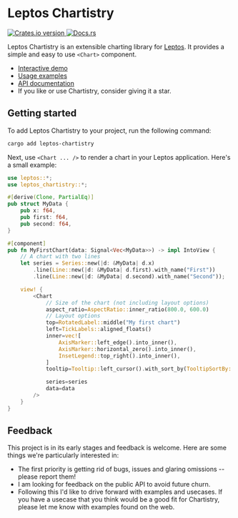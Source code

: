 # Leptos Chartistry

<p>
  <a href="https://crates.io/crates/leptos-chartistry">
    <img src="https://img.shields.io/crates/v/leptos-chartistry.svg?style=for-the-badge" alt="Crates.io version" />
  </a>
  <a href="https://docs.rs/leptos-chartistry">
    <img src="https://img.shields.io/badge/docs-latest-blue.svg?style=for-the-badge" alt="Docs.rs" />
  </a>
</p>

Leptos Chartistry is an extensible charting library for [Leptos](https://github.com/leptos-rs/leptos). It provides a simple and easy to use `<Chart>` component.

- [Interactive demo](#todo)
- [Usage examples](#todo)
- [API documentation](https://docs.rs/leptos-chartistry)
- If you like or use Chartistry, consider giving it a star.

## Getting started

To add Leptos Chartistry to your project, run the following command:

```bash
cargo add leptos-chartistry
```

Next, use `<Chart ... />` to render a chart in your Leptos application. Here's a small example:

```rust
use leptos::*;
use leptos_chartistry::*;

#[derive(Clone, PartialEq)]
pub struct MyData {
    pub x: f64,
    pub first: f64,
    pub second: f64,
}

#[component]
pub fn MyFirstChart(data: Signal<Vec<MyData>>) -> impl IntoView {
    // A chart with two lines
    let series = Series::new(|d: &MyData| d.x)
        .line(Line::new(|d: &MyData| d.first).with_name("First"))
        .line(Line::new(|d: &MyData| d.second).with_name("Second"));

    view! {
        <Chart
            // Size of the chart (not including layout options)
            aspect_ratio=AspectRatio::inner_ratio(800.0, 600.0)
            // Layout options
            top=RotatedLabel::middle("My first chart")
            left=TickLabels::aligned_floats()
            inner=vec![
                AxisMarker::left_edge().into_inner(),
                AxisMarker::horizontal_zero().into_inner(),
                InsetLegend::top_right().into_inner(),
            ]
            tooltip=Tooltip::left_cursor().with_sort_by(TooltipSortBy::Descending)

            series=series
            data=data
        />
    }
}
```

## Feedback

This project is in its early stages and feedback is welcome. Here are some things we're particularly interested in:

- The first priority is getting rid of bugs, issues and glaring omissions -- please report them!
- I am looking for feedback on the public API to avoid future churn.
- Following this I'd like to drive forward with examples and usecases. If you have a usecase that you think would be a good fit for Chartistry, please let me know with examples found on the web.
